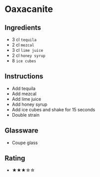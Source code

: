 # Oaxacanite

## Ingredients
- 3 cl `tequila`
- 2 cl `mezcal`
- 3 cl `lime juice`
- 2 cl `honey syrup`
- 8 `ice cubes`

## Instructions
- Add tequila
- Add mezcal
- Add lime juice
- Add honey syrup
- Add ice cubes and shake for 15 seconds
- Double strain

## Glassware
- Coupe glass

## Rating
- ★★★☆☆